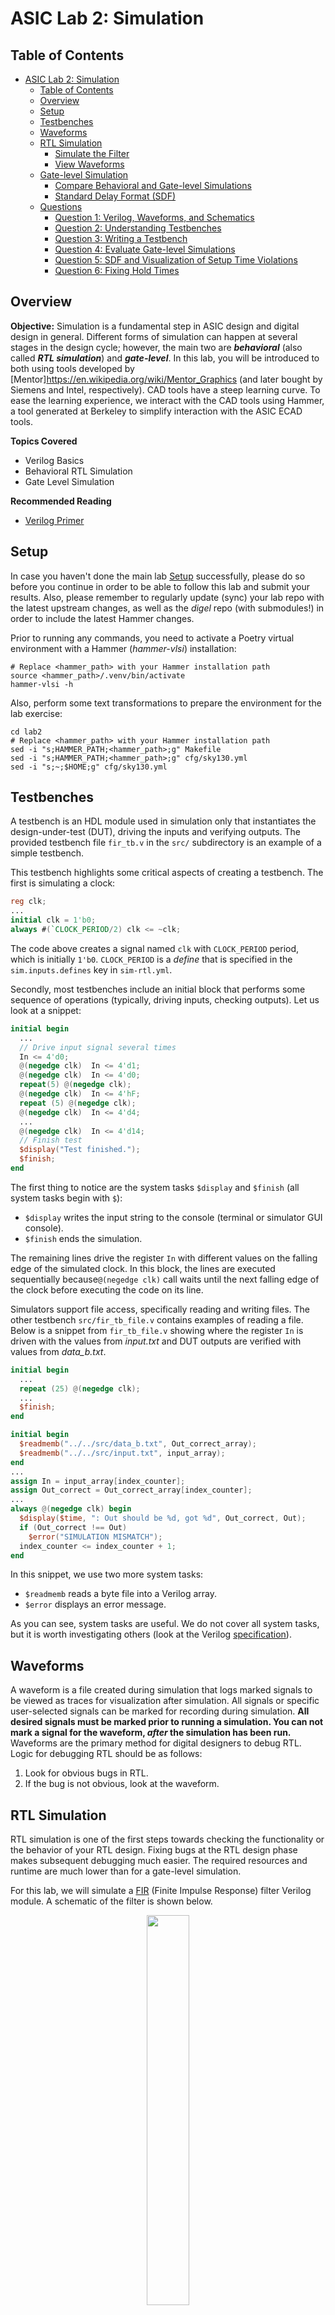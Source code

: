 # ASIC Lab 2: Simulation


## Table of Contents
- [ASIC Lab 2: Simulation](#asic-lab-2-simulation)
    - [Table of Contents](#table-of-contents)
    - [Overview](#overview)
    - [Setup](#setup)
    - [Testbenches](#testbenches)
    - [Waveforms](#waveforms)
    - [RTL Simulation](#rtl-simulation)
      - [Simulate the Filter](#simulate-the-filter)
      - [View Waveforms](#view-waveforms)
    - [Gate-level Simulation](#gate-level-simulation)
      - [Compare Behavioral and Gate-level Simulations](#compare-behavioral-and-gate-level-simulations)
      - [Standard Delay Format (SDF)](#standard-delay-format-sdf)
    - [Questions](#questions)
        - [Question 1: Verilog, Waveforms, and Schematics](#question-1-verilog-waveforms-and-schematics)
        - [Question 2: Understanding Testbenches](#question-2-understanding-testbenches)
        - [Question 3: Writing a Testbench](#question-3-writing-a-testbench)
        - [Question 4: Evaluate Gate-level Simulations](#question-4-evaluate-gate-level-simulations)
        - [Question 5: SDF and Visualization of Setup Time Violations](#question-5-sdf-and-visualization-of-setup-time-violations)
        - [Question 6: Fixing Hold Times](#question-6-fixing-hold-times)


## Overview

**Objective:**
Simulation is a fundamental step in ASIC design and digital design in general. Different forms of simulation can happen at several stages in the design cycle; however, the main two are ***behavioral*** (also called ***RTL simulation***) and ***gate-level***. In this lab, you will be introduced to both using tools developed by [Mentor]https://en.wikipedia.org/wiki/Mentor_Graphics (and later bought by Siemens and Intel, respectively). CAD tools have a steep learning curve. To ease the learning experience, we interact with the CAD tools using Hammer, a tool generated at Berkeley to simplify interaction with the ASIC ECAD tools.

**Topics Covered**
- Verilog Basics
- Behavioral RTL Simulation
- Gate Level Simulation
<!--- - Simple Power Analysis? --->

**Recommended Reading**
- [Verilog Primer](./doc/Verilog_Primer_Slides.pdf)


## Setup

In case you haven't done the main lab [Setup](../README.md#setup) successfully, please do so before you continue in order to be able to follow this lab and submit your results. Also, please remember to regularly update (sync) your lab repo with the latest upstream changes, as well as the *digel* repo (with submodules!) in order to include the latest Hammer changes.

Prior to running any commands, you need to activate a Poetry virtual environment with a Hammer (*hammer-vlsi*) installation:

```shell
# Replace <hammer_path> with your Hammer installation path
source <hammer_path>/.venv/bin/activate
hammer-vlsi -h
```

Also, perform some text transformations to prepare the environment for the lab exercise:

```shell
cd lab2
# Replace <hammer_path> with your Hammer installation path
sed -i "s;HAMMER_PATH;<hammer_path>;g" Makefile
sed -i "s;HAMMER_PATH;<hammer_path>;g" cfg/sky130.yml
sed -i "s;~;$HOME;g" cfg/sky130.yml
```


## Testbenches

A testbench is an HDL module used in simulation only that instantiates the design-under-test (DUT), driving the inputs and verifying outputs. The provided testbench file `fir_tb.v` in the `src/` subdirectory is an example of a simple testbench.

This testbench highlights some critical aspects of creating a testbench. The first is simulating a clock:

```verilog
reg clk;
...
initial clk = 1'b0;
always #(`CLOCK_PERIOD/2) clk <= ~clk;
```

The code above creates a signal named `clk` with `CLOCK_PERIOD` period, which is initially `1'b0`. `CLOCK_PERIOD` is a *define* that is specified in the `sim.inputs.defines` key in `sim-rtl.yml`.

Secondly, most testbenches include an initial block that performs some sequence of operations (typically, driving inputs, checking outputs). Let us look at a snippet:

```verilog
initial begin
  ...
  // Drive input signal several times
  In <= 4'd0;
  @(negedge clk)  In <= 4'd1;
  @(negedge clk)  In <= 4'd0;
  repeat(5) @(negedge clk);
  @(negedge clk)  In <= 4'hF;
  repeat (5) @(negedge clk);
  @(negedge clk)  In <= 4'd4;
  ...
  @(negedge clk)  In <= 4'd14;
  // Finish test
  $display("Test finished.");
  $finish;
end
```

The first thing to notice are the system tasks `$display` and `$finish` (all system tasks begin with `$`):

- `$display` writes the input string to the console (terminal or simulator GUI console).
- `$finish` ends the simulation.

The remaining lines drive the register `In` with different values on the falling edge of the simulated clock. In this block, the lines are executed sequentially because`@(negedge clk)` call waits until the next falling edge of the clock before executing the code on its line.

Simulators support file access, specifically reading and writing files. The other testbench `src/fir_tb_file.v` contains examples of reading a file. Below is a snippet from `fir_tb_file.v` showing where the register `In` is driven with the values from *input.txt* and DUT outputs are verified with values from *data_b.txt*.

```verilog
initial begin
  ...
  repeat (25) @(negedge clk);
  ...
  $finish;
end

initial begin
  $readmemb("../../src/data_b.txt", Out_correct_array);
  $readmemb("../../src/input.txt", input_array);
end
...
assign In = input_array[index_counter];
assign Out_correct = Out_correct_array[index_counter];
...
always @(negedge clk) begin
  $display($time, ": Out should be %d, got %d", Out_correct, Out);
  if (Out_correct !== Out)
    $error("SIMULATION MISMATCH");
  index_counter <= index_counter + 1;
end
```

In this snippet, we use two more system tasks:

- `$readmemb` reads a byte file into a Verilog array.
- `$error` displays an error message.

As you can see, system tasks are useful. We do not cover all system tasks, but it is worth investigating others (look at the Verilog [specification](https://www.eg.bucknell.edu/~csci320/2016-fall/wp-content/uploads/2015/08/verilog-std-1364-2005.pdf)).


## Waveforms

A waveform is a file created during simulation that logs marked signals to be viewed as traces for visualization after simulation. All signals or specific user-selected signals can be marked for recording during simulation. **All desired signals must be marked prior to running a simulation. You can not mark a signal for the waveform, *after* the simulation has been run.** Waveforms are the primary method for digital designers to debug RTL. Logic for debugging RTL should be as follows:

1. Look for obvious bugs in RTL.
2. If the bug is not obvious, look at the waveform.


## RTL Simulation

RTL simulation is one of the first steps towards checking the functionality or the behavior of your RTL design. Fixing bugs at the RTL design phase makes subsequent debugging much easier. The required resources and runtime are much lower than for a gate-level simulation.

For this lab, we will simulate a [FIR](https://en.wikipedia.org/wiki/Finite_impulse_response) (Finite Impulse Response) filter Verilog module. A schematic of the filter is shown below.

<figure align="center">
  <img src="./figs/fir.png" style="width:40%" />
</figure>

There is an input signal and a clock input, and 5 delayed versions of the input are kept, multiplied by different coefficients, and then summed together. The expression for this particular filter is:

```
y[n] = 1 * x[n] + 4 * x[n − 1] + 16 * x[n − 2] + 4 * x[n − 3] + 1 * x[n − 4]
```

The input in our example is a 4-bit signed number, and the output is a larger bitwidth signed number to ensure that there is no overflow. The focus of this lab is not the filter design itself, but it serves as a useful example of a digital circuit to implement and test with Verilog code. The Verilog code for this FIR filter is provided in the `src` subdirectory.


### Simulate the Filter

You've been introduced to everything you need to run a simulation. Now it's time to run a sim! A common method of testing modules is with unit tests, testing the functionality of a single module and not the entire system. Here you will unit test the FIR filter by running the following command:

```shell
make sim-rtl
```


### View Waveforms

After running the command, the Questa GUI, which provides access to numerous debugging tools and windows that enable you to analyze different parts of your design, pops up. You should see the window below with several panes opened:

1. The *Library* pane (left) lists design libraries and compiled design units.
2. The *sim* (left) pane displays a hierarchical view of active simulation.
3. The *Objects* pane (center) displays all declared data objects in the current scope.
4. The *Processes* pane (center)/ displays all processes that are scheduled to run during the current simulation cycle.
5. The *Wave* pane (right) displays waveforms.
6. The *Source* pane (right) provides a text editor for viewing and editing files.
7. The *Transcript* (bottom) keeps a running history of commands and messages and provides a command-line interface.

<p align="center">
<img src="./figs/questa_gui_open.png" style="width:80%" />
</p>

After the GUI opens, you may need to adjust the wave zoom settings by focusing the *Wave* pane and pressing the F key on the keyboard. The picture below displays the output of the FIR filter as a step waveform.

<p align="center">
<img src="./figs/fir_wave.png" style="width:80%" />
</p>

A commonly used feature is changing the radix of a given signal for easier interpretation. In the *Wave* pane:

1. Right-click the `Out` signal,
2. Select *Radix* from the dropdown,
3. Select *Decimal*.

Another commonly used feature is to display the digital signal in an analog view. Change the view of the `Out` signal to analog:

1. Right-click the `Out` signal,
2. Select *Format* from the dropdown,
3. Select *Analog (automatic)*.

<!--The scale might look off since the signal does not reach full scale values. Let's fix that by changing the properties:

1. Right-click the `Out` signal,
2. Select *Properties* from the dropdown,
3. In the *Format* tab, set the *Analog step min* to -32 and *max* to 32.-->

Another common feature is changing the color of the signals. In order to do that:

1. Right-click the `Out` signal,
2. Select *Properties* from the dropdown,
3. In the *View* tab, set the *Wave Color* to *Magenta*.

Your waveform should now be a replica of the one shown below.

<p align="center">
<img src="./figs/fir_wave_new.png" style="width:80%" />
</p>

It is also important to know the simulators will automatically color signals based upon taken values:

<table class="tg">
<thead>
  <tr>
    <th class="tg-c3ow"">Color</th>
    <th class="tg-c3ow">Meaning</th>
  </tr>
</thead>
<tbody>
  <tr>
    <td class="tg-c3ow" style="color:green">Green</td>
    <td class="tg-c3ow">Signal has a valid value for the type.</td>
  </tr>
  <tr>
    <td class="tg-c3ow" style="color:red">Red</td>
    <td class="tg-c3ow">Meaning the signal is invalid. Annotated as `X`.</td>
  </tr>
  <tr>
    <td class="tg-c3ow" style="color:blue">Blue</td>
    <td class="tg-c3ow">This signal is floating, high impedance, or not being driven. You may see this at the beginning of the simulation before the registers in the filter have known values. Once they get a known value, the lines turn green. Annotated as `Z`.</td>
  </tr>
</tbody>
</table>

> **Note:** When you change the default signal color, you may also overwrite the red color when the signal is `X` and blue color when the signal is `Z`.

But what simulation steps did the simulator perform? Namely, when the simulation is started, Hammer first generates a script command file (or *do* file) and then invokes the simulator executable with that script as an argument.

```shell
qhsim -do build/sim-rundir/fir_tb.do
```

<!-- TODO Add comments about Add simulation steps (vlog, vopt, vsim)-->

The contents of the *do* file cover the steps of a basic Questa Sim simulation flow:

```tcl
# Create the working library
rm -rf build/sim-rundir/work_fir_tb
vlib build/sim-rundir/work_fir_tb
vmap work_fir_tb build/sim-rundir/work_fir_tb
# Compile the design units
# Suppressing the vlog-2892 error in Verilog models of library cells
# - (vlog-2892) Net type of 'NET_NAME' was not explicitly declared.
vlog -suppress 2892 -work work_fir_tb +define+CLOCK_PERIOD=1.00 -timescale 1ns/10ps ../../src/fir.v ../../src/EECS151.v ../../src/addertree.v ../../src/fir_tb.v
# Optimize the design
# +acc provides visibility for debugging purposes
# -o provides the name of the optimized design file name
vopt -work work_fir_tb -timescale 1ns/10ps -nosdf +notimingchecks +acc fir_tb -o opt_fir_tb
# Load the design
vsim  -work work_fir_tb opt_fir_tb
# Add waves
add wave -group TB -color cyan -internal fir_tb/*
add wave -ports dut/*
add wave -group INT -color orange -r -internal dut/*
# Log simulation data
log -r *
# Run simulation
run -all
```

After completing the simulation, Questa Sim dumps the waveforms to a file: `build/sim-rundir/vsim.wlf`. These waveforms can always be reloaded by invoking the Questa Sim in the following way:

```shell
qhsim -do "vsim -view build/sim-rundir/vsim.wlf"
# Run the following commands in Questa Sim Transcript pane to reload the exact same waveforms
# add wave -group TB -color cyan -internal fir_tb/*
# add wave -ports dut/*
# add wave -group INT -color orange -r -internal dut/*
```

> **TODO:**
> 1. Run a simulation using `fir_tb_file.v` testbench. Replace `fir_tb.v` with `fir_tb_file.v` under the `input_files` key in `sim-rtl.yml`. Next, change the value for the key `tb_name` to `fir_tb_file`. Finally, run `make sim-rtl` again.
> 2. Add the missing `rst` port to the fir module instance in `fir_tb_file.v` and generate a short reset pulse at the beginning of the simulation in order to successfully pass the test.


## Gate-level Simulation

Gate-level simulation is performed after a design has been synthesized (or after place and route). For a brief context, synthesis transforms your Verilog behavioral representation into digital logic gates, or cells, from a given library (PDK) to form a *netlist* (synthesis is covered in depth in future labs). Therefore, simulating post-synthesis is simulating the design at the gate level. You will now perform a gate level simulation on the synthesized FIR filter design provided in `src/post-syn/fir.mapped.v`.

> **Note:** Gate-level simulation is also called post-synthesis simulation (or post-layout simulation).

To simulate using the gate-level netlist, you simply need to make a few changes to the input YAML to Hammer. Take a look at `sim-gl-syn.yml`. You will notice that a few things have been added, including:

- a `level: "syn"` option,
- a `timing_annotated: true` option,
- a Standard Delay Format (SDF) file.

<!--- two JSON files, -->
<!--Hammer consumes the two JSON files in order to generate a Unified Command-Line Interface (UCLI) script that tells VCS to force the synthesized flip-flops into a valid initial state before starting the simulation. This is required because Verilog simulators cannot simulate with unknown ’X’ valued inputs. -->

> **Note:** The SDF file is an output from the synthesis tool that annotates delays according to the synthesized gates.

> **Note:** Under the hood, Hammer has already included the Verilog models of the standard cells from the Sky130 PDK. You will learn more about these standard cells in the next lab, but just know that they are required because the gate-level circuit contains instances of the technology’s standard cells, and Questa Sim must know the Verilog definition of those cells. The extra options in the new Questa Sim section of the Makefile are simply to deal with these standard cell models.

Now, run the make command below:

```shell
make sim-rtl SIM_RTL_CONF=cfg/sim-gl-syn.yml
```

This make command is for the same target; however in this invocation we are overriding the `SIM_RTL_CONF` Makefile variable from the command line. This points to the YAML written specifically for a gate-level simulation. Reload the waveforms after it is finished.

> **Note:** Overriding Makefile variable on the command line during invocation is common and is extensively used when utilizing Hammer. However, in this specific case, it is better to create a specific Makefile target for each simulation level.


### Compare Behavioral and Gate-level Simulations

Why should you do simulation pre- and post-synthesis if the logic does not change? Timing.

Open both waveforms (the one from RTL simulation and the other from gate-level simulation), or screenshoot one and open the other in Questa Sim. Notice that the waveforms look similar but not exactly the same. Let’s see why.

By default, the logic gates behave ideally. In this context, "ideally" means the output is valid *instantly* when a new input is presented. In reality, depending on the operating conditions of the chip (voltage, process variation, temperature), the delay through a gate will be different. CAD tools calculate the delay for you and annotate the delay onto the gates using an SDF file like the one you just saw.

Gate-level simulations are annotated with timing information, so signal propogation matters. In other words, gate output *does not change instantly* with a new input; the signal must propagate through the gate. This affects the simulation in two ways:

1. The input must propagate through the gate at the rising edge. Therefore, the clk-q time matters (clk-q is the latency between the rising edge of the clock, until a valid output appears gate output)

    To see the consquence of annotated simulations, first configure the waveforms so that you see at least the `clk` and `delay_chain0` signals (hint: you may need to go down to the DUT level of hierarchy in the left pane). Zoom into the first rising edge of `delay_chain0`, around the 50ns mark. Recall that in an RTL-level sim, logic gates behave ideally (output changes instantly). This means that the flip-flop output `delay_chain0` would change state (given an input that has changed) perfectly synchronously to the rising edge of `clk`. However, you will see here that the transition edge of `delay_chain0` is *some amount of time after the rising edge* of `clk`.This delay was annotated in the SDF as the flop’s clk-q time (`IOPATH CLK Q`, for rising and falling edges) and properly simulated in Questa.

    Try looking at some other signals and think about why some signals have more delay than others. Also try out some of the other options in the wave viewer to try and figure out what is going on. If you get stuck on anything that you are trying to do, you can look at the Questa® SIM User's Manual within the Questa installation directory (~/intelFPGA/23.1std/questa_fse/docs/pdfdocs/questa_sim_user.pdf).

2.  Since signal propagation delay matters, slower clock periods are needed. Examining `sim-gl-syn.yml` will reveal that `CLOCK_PERIOD=20.00` ns. Because Sky130 is a legacy process, operating at 1 GHz would produce errors.


### Standard Delay Format (SDF)

"*SDF is an IEEE standard for the representation and interpretation of timing data for use at any stage of the electronic design process*." (definition borrowed from https://www.vlsi-expert.com/2011/03/how-to-read-sdf-standard-delay-format.html)

> **NOTE:** Knowing every aspect of SDF is unnecessary for this lab, but here is a four-part intro for those with special interest and extra time: [SDF tutorial](https://www.vlsi-expert.com/2019/12/standard-delay-format-4.html)

```shell
(CELL
    (CELLTYPE "sky130_fd_sc_hd__inv_2")
    (INSTANCE add0.g816)
    (DELAY
        (ABSOLUTE
          (PORT A (::0.0))
          (IOPATH A Y (::160) (::111))
        )
    )
)
```

Above is a single cell definition from `src/post-syn/fir.mapped.sdf` at line 13. Let's break down this definition down:

- *"CELLTYPE"* - Names the type of cell.
- *"INSTANCE"* - Specific instance of the cell.
- "*DELAY"* - Provides timing for the cell.
    - *"ABSOLUTE"* - Denotes timing given is absolute (hard constraint).
        - *"PORT A"* - Provides timing information for input "A".
        - *"IOPATH"* - Provides timing information for signal propagation from input to output.

The format of the delay is `minimum:typical:maximum`. The min/max values refer to different operating regions. This will be discussed in more detail in future labs. Note that this SDF file only specifies maximum delays, which is generally what we want because we need to simulate the worst-case conditions (more on that in future labs). For this specific gate, the SDF file indicates that there will be a delay of either 160ps or 111ps, depending on whether the data is transitioning from low to high or from high to low. We know that these delays are in picoseconds because of the declaration on line 12 of the SDF file.

To tell the simulator about these delays, we should use the `+sdf_verbose -sdfmax /fir_tb/dut=<path_to>/fir.mapped.sdf>` Questa options (auto-generated by Hammer). <!--Other Questa flags that Hammer auto-generates for gate-level simulation are `+neg_tchk` and `-negdelay`.--> In regular RTL-level simulation, all the aforementioned flags are replaced by `+notimingchecks` and `-nosdf` instead.

Remember that previously we mentioned the `timescale` option? This is passed to Questa as a `-timescale` flag with the value `1ns/10ps`, which means that a delay of 1 would correspond to an actual delay of 1ns, with a simulation step resolution of 10ps.


## Questions

Solutions for lab questions should be submitted electronically using **GitHub**. Submit your answers to the following questions by writing the corresponding answers to `ans/Q*/Q*.md` (use the `ans/Q*/` directory for additional files) files and performing a `git commit` and  `git push`. If needed, feel free to use [Markdown](https://www.markdownguide.org/cheat-sheet/) for formatting. When you finish with the lab exercise, please `git tag` your last commit with the tag name *lab2* in order to mark the deliverable. **Otherwise, the last commit before the lab due date will be chosen as the deliverable.**

Also, remember to include a short explanation of each answer (about 2-4 sentences) with your responses to the lab questions. When asked to write Verilog, include the module definition. There is no single solution, so individual solutions will vary. **Collaboration is fine, but your solution should be your own.** You may find it helpful to actually write and simulate each question to get practice writing Verilog and testbenches, as well as interpreting simulation results and waveforms.


### Question 1: Verilog, Waveforms, and Schematics

<ol type="a">
<li>
Complete the timing diagram below and create a schematic equivalent to the Verilog module below.

```verilog
module dut (
  input A, B, clk, rst,
  output X, Z
);
  wire tmp;

  REGISTER_R #(.N(1)) delay_step0 (.clk(clk), .rst(rst), .d(B), .q(X));
  REGISTER_R #(.N(1)) delay_step1 (.clk(clk), .rst(rst), .d(tmp), .q(Z));

  assign tmp = (Z & X) | A;

endmodule
```

<p align="center">
<img src="./figs/q1_a.png" width="300" />
</p>
</li>

<li>
Create a Verilog module to represent the schematic and complete the timing diagram.

<p align="center">
<img src="./figs/q1_b_1.png" width="300" />
<img src="./figs//q1_b_2.png" width="250" />
</p>
</li>

<li>
Create a Verilog module to represent the schematic. It should use a single flip-flop and a single logic gate.

- Inputs: A, clk
- Outputs: X, Y

<p align="center">
<img src="./figs/q1_c.png" width="300" />
</p>

</li>
</ol>


### Question 2: Understanding Testbenches

Testbenches are useful primarily for unit tests. Test your understanding of some basics of writing a testbench using `fir_tb.v`. Feel free to search for answers online.

<ol type="a">
<li> How does the <code>inital</code> block work? </li>
<li> How come we didn't use an <code>inital</code> block in the FIR to force the registers to a valid state? (Hint: what happens to a module with <code>initial</code> blocks during synthesis?) </li>
<li> Register <code>In</code> is driven on the falling edge of the clock. Why not the rising edge? Would this cause a violation? If so, what type? </li>
<li> In the line that generates the clock, a special operator <code>#</code> is used. What is this operator? </li>
<li> Is the line generating the clock a continuous assign statement? </li>
</ol>


### Question 3: Writing a Testbench

Create a testbench for the module you created for Question 1a. **Your testbench should be it's own Verilog module in a separate file.** Instantiate your DUT within the testbench rather than duplicating functionality. It should ***include initial conditions*** for the input. The simulator's waveform to your answer from Question 1a.

<ol type="a">
<li> Submit your Verilog testbench and a screenshot of the simulation waveforms showing all of the input and output pins. </li>
</ol>


### Question 4: Evaluate Gate-level Simulations

Correlate the SDF annotated timing to the waveform from the gate-level simulation.

<ol type="a">
<li> Flip-flop <code>delay_step0</code> is the first flip-flop in a chain. What is the output port name of this flip-flop, and how wide is this port?  </li>
<li> Open the <code>vsim.wlf</code> file (should be from the gate-level simulation) and examine the output of the flip-flop at around 50 nanoseconds. Calculate the delay of the output transition relative to the input clock's rising edge. </li>
<li> Can you correlate this against the delay in the SDF file by identifying the delay in the SDF file? </li>
</ol>


### Question 5: SDF and Visualization of Setup Time Violations

Examine the non-zero delays in timing annotated simulations. Clock frequency selection must consider gate delay. If the frequency is too high there will be setup timing violations. Edit `sim-gl-syn.yml` to lower the clock period to 5ns (`CLOCK PERIOD=5.00`). Now, simulate again.

<ol type="a">
<li>
Does the hardware continue to function correctly?
</li>

<li>
What is the shortest period (faster clock frequency) where the FIR still functions correctly (i.e., meets timing)?
<!-- > **Note:** Instead of closing and reopening DVE for each period change, simply reload the waveform database. Click "File," then "Reload Databases" to show the new waveforms after each simulation run. -->
</li>

<li>
Replace the value for the *sdf_file* key in <code>sim-gl-syn.yml</code> with <code>fir.mapped_hold.sdf</code> (i.e., "sdf_file" <code>fir.mapped_hold.sdf</code>"). This will run the simulation with a different delay file, which intentionally has an error in it. Re-run the gate-level simulation. You should now have two different vpd files, and you can load them in the Questa Sim waveform viewer to see the differences. Add all of the <code>delay_chain</code> signals for both vpd files. Zoom into the clock edges near 52ns into the simulation. There should be a significant difference between the two vpd files, and one of them will have a signal that is incorrectly getting captured on the wrong cycle. This is an exaggerated case of a hold time violation, which occurs when a specific delay path is too small relative to another. <b> Submit a screenshot </b>.
</li>
</ol>


### Question 6: Fixing Hold Times

Setup times can be fixed by increasing the clock period (lower the frequency), but hold times cannot because the capturing edge relationship in the hold violation does not change with the clock period. Later, you will learn how the CAD tools do this for you, but in this case you will manually identify the error in the SDF and fix it.


<ol type="a">
<li>
Explain the differences between the waveforms in the two vpd files. Which signal(s) are different, and why? Show what in the SDF is causing this, and make a best guess at what could cause this to happen.
</li>

<li>
Modify the <code>src/post-syn/fir.mapped_hold.sdf</code> file to fix the hold time without reverting what you found in a). <b>While you may change parameters for multiple registers, you must only change 1 parameter per register</b>. Submit the following:

<ol type="i">
<li>
Which delay did you change (show the original and fixed value) and what register(s) did this delay belong to?
</li>

<li>
Why did you change that register’s delay?
</li>

<li>
Simulation waveforms showing correct output and the text printout of the simulation showing that the results are correct.
</li>

<li>
Since when designing in reality you can’t actually hack SDFs to fix hold, give your best guess at what would be inserted/removed from a gate-level implementation of this design that would accomplish your hold fix.
</li>
</ol>
</li>
</ol>
